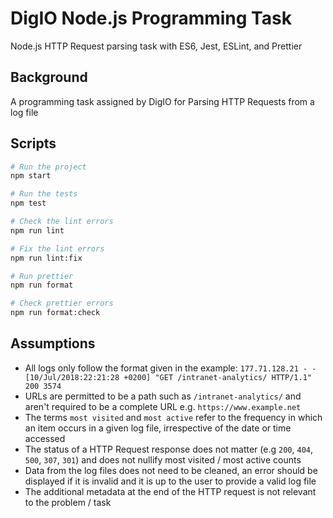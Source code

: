 # DigIO Node.js Programming Task
Node.js HTTP Request parsing task with ES6, Jest, ESLint, and Prettier

## Background

A programming task assigned by DigIO for Parsing HTTP Requests from a log file

## Scripts

```bash
# Run the project
npm start

# Run the tests
npm test

# Check the lint errors
npm run lint

# Fix the lint errors
npm run lint:fix

# Run prettier
npm run format

# Check prettier errors
npm run format:check
```

## Assumptions

- All logs only follow the format given in the example:
`177.71.128.21 - - [10/Jul/2018:22:21:28 +0200] "GET /intranet-analytics/ HTTP/1.1" 200 3574`
- URLs are permitted to be a path such as `/intranet-analytics/` and aren't required to be a complete URL e.g. `https://www.example.net`
- The terms `most visited` and `most active` refer to the frequency in which an item occurs in a given log file, irrespective of the date or time accessed
- The status of a HTTP Request response does not matter (e.g `200`, `404`, `500`, `307`, `301`) and does not nullify most visited / most active counts
- Data from the log files does not need to be cleaned, an error should be displayed if it is invalid and it is up to the user to provide a valid log file
- The additional metadata at the end of the HTTP request is not relevant to the problem / task

